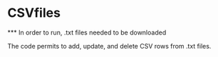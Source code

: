 # CSVfiles

*** In order to run, .txt files  needed to be downloaded

The code permits to add, update, and delete CSV rows from .txt files.

